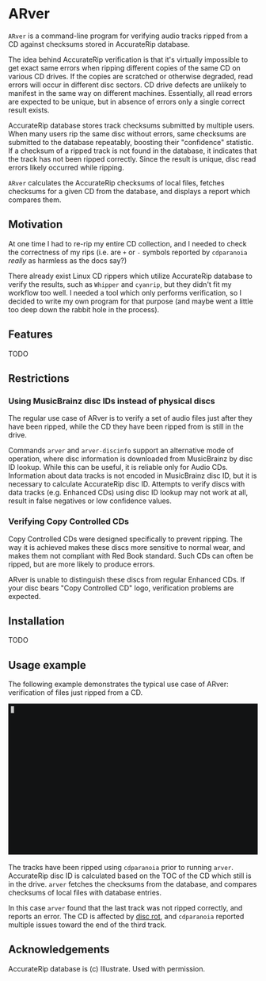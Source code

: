 # ARver

`ARver` is a command-line program for verifying audio tracks ripped from a CD
against checksums stored in AccurateRip database.

The idea behind AccurateRip verification is that it's virtually impossible to
get exact same errors when ripping different copies of the same CD on various
CD drives. If the copies are scratched or otherwise degraded, read errors will
occur in different disc sectors. CD drive defects are unlikely to manifest in
the same way on different machines. Essentially, all read errors are expected
to be unique, but in absence of errors only a single correct result exists.

AccurateRip database stores track checksums submitted by multiple users. When
many users rip the same disc without errors, same checksums are submitted to
the database repeatably, boosting their "confidence" statistic. If a checksum
of a ripped track is not found in the database, it indicates that the track has
not been ripped correctly. Since the result is unique, disc read errors likely
occurred while ripping.

`ARver` calculates the AccurateRip checksums of local files, fetches checksums
for a given CD from the database, and displays a report which compares them.

## Motivation

At one time I had to re-rip my entire CD collection, and I needed to check the
correctness of my rips (i.e. are `+` or `-` symbols reported by `cdparanoia`
*really* as harmless as the docs say?)

There already exist Linux CD rippers which utilize AccurateRip database to
verify the results, such as `Whipper` and `cyanrip`, but they didn't fit my
workflow too well. I needed a tool which only performs verification, so I
decided to write my own program for that purpose (and maybe went a little too
deep down the rabbit hole in the process).

## Features

TODO

## Restrictions

### Using MusicBrainz disc IDs instead of physical discs

The regular use case of ARver is to verify a set of audio files just after they
have been ripped, while the CD they have been ripped from is still in the drive.

Commands `arver` and `arver-discinfo` support an alternative mode of operation,
where disc information is downloaded from MusicBrainz by disc ID lookup. While
this can be useful, it is reliable only for Audio CDs. Information about data
tracks is not encoded in MusicBrainz disc ID, but it is necessary to calculate
AccurateRip disc ID. Attempts to verify discs with data tracks (e.g. Enhanced
CDs) using disc ID lookup may not work at all, result in false negatives or low
confidence values.

### Verifying Copy Controlled CDs

Copy Controlled CDs were designed specifically to prevent ripping. The way it
is achieved makes these discs more sensitive to normal wear, and makes them
not compliant with Red Book standard. Such CDs can often be ripped, but are
more likely to produce errors.

ARver is unable to distinguish these discs from regular Enhanced CDs. If your
disc bears "Copy Controlled CD" logo, verification problems are expected.

## Installation

TODO

## Usage example

The following example demonstrates the typical use case of ARver: verification
of files just ripped from a CD.

![ARver usage example](doc/arver_usage.gif)

The tracks have been ripped using `cdparanoia` prior to running `arver`.
AccurateRip disc ID is calculated based on the TOC of the CD which still is
in the drive. `arver` fetches the checksums from the database, and compares
checksums of local files with database entries.

In this case `arver` found that the last track was not ripped correctly, and
reports an error. The CD is affected by [disc rot], and `cdparanoia` reported
multiple issues toward the end of the third track.

## Acknowledgements

AccurateRip database is (c) Illustrate. Used with permission.

[disc rot]: https://en.wikipedia.org/wiki/Disc_rot
